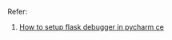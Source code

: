 Refer:  
1. [How to setup flask debugger in pycharm ce](https://medium.com/@mushtaque87/flask-in-pycharm-community-edition-c0f68400d91e)